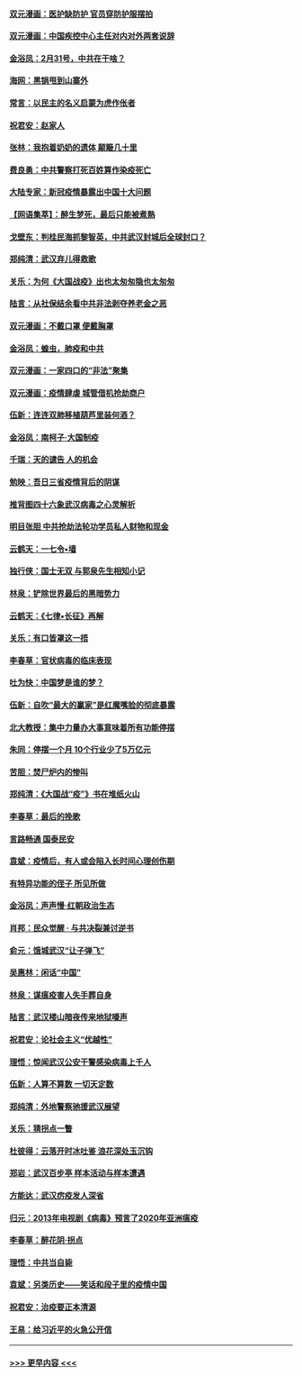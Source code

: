#### [双元漫画：医护缺防护 官员穿防护服摆拍](../pages/nsc993/n11923899.md?t=03082102) 
#### [双元漫画：中国疾控中心主任对内对外两套说辞](../pages/nsc993/n11921994.md?t=03082102) 
#### [金浴凤：2月31号，中共在干啥？](../pages/nsc993/n11922706.md?t=03082102) 
#### [海网：黑锅甩到山寨外](../pages/nsc993/n11922688.md?t=03082102) 
#### [常言：以民主的名义启蒙为虎作伥者](../pages/nsc993/n11922217.md?t=03082102) 
#### [祝君安：赵家人](../pages/nsc993/n11922209.md?t=03082102) 
#### [张林：我抱着奶奶的遗体 颠簸几十里](../pages/nsc993/n11920945.md?t=03082102) 
#### [费良勇：中共警察打死百姓算作染疫死亡](../pages/nsc993/n11919264.md?t=03082102) 
#### [大陆专家：新冠疫情暴露出中国十大问题](../pages/nsc993/n11919187.md?t=03082102) 
#### [【网语集萃】：醉生梦死，最后只能被煮熟](../pages/nsc993/n11918994.md?t=03082102) 
#### [戈壁东：判桂民海抓黎智英，中共武汉封城后全球封口？](../pages/nsc993/n11917982.md?t=03082102) 
#### [郑纯清：武汉弃儿得救歌](../pages/nsc993/n11917881.md?t=03082102) 
#### [关乐：为何《大国战疫》出也太匆匆隐也太匆匆](../pages/nsc993/n11917792.md?t=03082102) 
#### [陆言：从社保结余看中共非法剥夺养老金之恶](../pages/nsc993/n11917084.md?t=03082102) 
#### [双元漫画：不戴口罩 便戴胸罩](../pages/nsc993/n11916447.md?t=03082102) 
#### [金浴凤：蝗虫，肺疫和中共](../pages/nsc993/n11916904.md?t=03082102) 
#### [双元漫画：一家四口的“非法”聚集](../pages/nsc993/n11916378.md?t=03082102) 
#### [双元漫画：疫情肆虐 城管借机抢劫商户](../pages/nsc993/n11916310.md?t=03082102) 
#### [伍新：连连双肺移植葫芦里装何酒？](../pages/nsc993/n11913667.md?t=03082102) 
#### [金浴凤：南柯子·大国制疫](../pages/nsc993/n11913657.md?t=03082102) 
#### [千瑞：天的谴告  人的机会](../pages/nsc993/n11913309.md?t=03082102) 
#### [勉映：吾日三省疫情背后的阴谋](../pages/nsc993/n11913079.md?t=03082102) 
#### [推背图四十六象武汉病毒之心灵解析](../pages/nsc993/n11911761.md?t=03082102) 
#### [明目张胆 中共抢劫法轮功学员私人财物和现金](../pages/nsc993/n11910262.md?t=03082102) 
#### [云鹤天：一七令▪墙](../pages/nsc993/n11910627.md?t=03082102) 
#### [独行侠：国士无双 与郭泉先生相知小记](../pages/nsc993/n11910613.md?t=03082102) 
#### [林泉：铲除世界最后的黑暗势力](../pages/nsc993/n11909320.md?t=03082102) 
#### [云鹤天：《七律▪长征》再解](../pages/nsc993/n11909327.md?t=03082102) 
#### [关乐：有口皆罩这一捂](../pages/nsc993/n11908393.md?t=03082102) 
#### [李春草：官状病毒的临床表现](../pages/nsc993/n11908339.md?t=03082102) 
#### [吐为快：中国梦是谁的梦？](../pages/nsc993/n11906564.md?t=03082102) 
#### [伍新：自吹“最大的赢家”是红魔嘴脸的彻底暴露](../pages/nsc993/n11906407.md?t=03082102) 
#### [北大教授：集中力量办大事意味着所有功能停摆](../pages/nsc993/n11904800.md?t=03082102) 
#### [朱同：停摆一个月 10个行业少了5万亿元](../pages/nsc993/n11904498.md?t=03082102) 
#### [苦胆：焚尸炉内的惨叫](../pages/nsc993/n11904479.md?t=03082102) 
#### [郑纯清：《大国战“疫”》书在堆纸火山](../pages/nsc993/n11904450.md?t=03082102) 
#### [李春草：最后的挽歌](../pages/nsc993/n11904441.md?t=03082102) 
#### [言路畅通 国泰民安](../pages/nsc993/n11904222.md?t=03082102) 
#### [袁斌：疫情后，有人或会陷入长时间心理创伤期](../pages/nsc993/n11901514.md?t=03082102) 
#### [有特异功能的侄子 所见所做](../pages/nsc993/n11901154.md?t=03082102) 
#### [金浴凤：声声慢‧红朝政治生态](../pages/nsc993/n11899553.md?t=03082102) 
#### [肖邦：民众觉醒 · 与共决裂兼讨逆书](../pages/nsc993/n11898435.md?t=03082102) 
#### [俞元：饿城武汉“让子弹飞”](../pages/nsc993/n11898344.md?t=03082102) 
#### [吴惠林：闲话“中国”](../pages/nsc993/n11898182.md?t=03082102) 
#### [林泉：谋瘟疫害人失手葬自身](../pages/nsc993/n11897892.md?t=03082102) 
#### [陆言：武汉楼山暗夜传来地狱嚎声](../pages/nsc993/n11897033.md?t=03082102) 
#### [祝君安：论社会主义“优越性”](../pages/nsc993/n11897005.md?t=03082102) 
#### [理悟：惊闻武汉公安干警感染病毒上千人](../pages/nsc993/n11896947.md?t=03082102) 
#### [伍新：人算不算数 一切天定数](../pages/nsc993/n11893372.md?t=03082102) 
#### [郑纯清：外地警察驰援武汉展望](../pages/nsc993/n11893115.md?t=03082102) 
#### [关乐：猜拐点一瞥](../pages/nsc993/n11893020.md?t=03082102) 
#### [杜彼得：云落开时冰吐鉴 浪花深处玉沉钩](../pages/nsc993/n11892107.md?t=03082102) 
#### [郑岩：武汉百步亭 样本活动与样本遭遇](../pages/nsc993/n11892310.md?t=03082102) 
#### [方能达：武汉疠疫发人深省](../pages/nsc993/n11891376.md?t=03082102) 
#### [归元：2013年电视剧《病毒》预言了2020年亚洲瘟疫](../pages/nsc993/n11891126.md?t=03082102) 
#### [李春草：醉花阴·拐点](../pages/nsc993/n11890567.md?t=03082102) 
#### [理悟：中共当自毙](../pages/nsc993/n11890559.md?t=03082102) 
#### [袁斌：另类历史——笑话和段子里的疫情中国](../pages/nsc993/n11889243.md?t=03082102) 
#### [祝君安：治疫要正本清源](../pages/nsc993/n11889085.md?t=03082102) 
#### [王易：给习近平的火急公开信](../pages/nsc993/n11888225.md?t=03082102) 

----
#### [ >>> 更早内容 <<< ](../indexes/nsc993-earlier.md)
